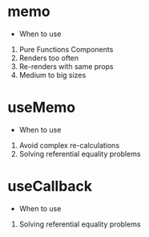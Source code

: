 # memo
- When to use
1. Pure Functions Components
2. Renders too often
3. Re-renders with same props
4. Medium to big sizes

# useMemo
- When to use
1. Avoid complex re-calculations 
2. Solving referential equality problems
   
# useCallback
- When to use
1. Solving referential equality problems